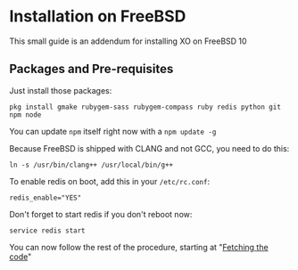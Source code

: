 # Installation on FreeBSD

This small guide is an addendum for installing XO on FreeBSD 10

## Packages and Pre-requisites

Just install those packages:

```
pkg install gmake rubygem-sass rubygem-compass ruby redis python git npm node
```
You can update `npm` itself right now with a `npm update -g`


Because FreeBSD is shipped with CLANG and not GCC, you need to do this:

```
ln -s /usr/bin/clang++ /usr/local/bin/g++
```

To enable redis on boot, add this in your `/etc/rc.conf`:

```
redis_enable="YES"
```

Don't forget to start redis if you don't reboot now:

```
service redis start
```

You can now follow the rest of the procedure, starting at "[Fetching the code](./installation.md#fetching-the-code)"

